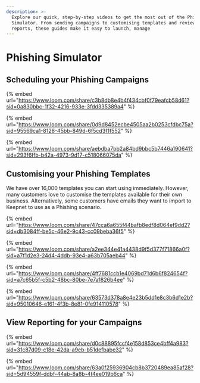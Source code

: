 ```yaml
---
description: >-
  Explore our quick, step-by-step videos to get the most out of the Phishing
  Simulator. From sending campaigns to customising templates and reviewing
  reports, these guides make it easy to launch, manage
---
```


# Phishing Simulator

## Scheduling your Phishing Campaigns

{% embed url="https://www.loom.com/share/c3b8db8e4b4f434cbf0f79eafcb58d61?sid=0a830bbc-1f32-4216-933e-3fdd335389a4" %}

{% embed url="https://www.loom.com/share/0d9d8452ecbe4505aa2b0253cfdbc75a?sid=95569ca1-8128-45bb-849d-6f5cd3f1f552" %}

{% embed url="https://www.loom.com/share/aebdba7bb2a84bd9bbc5b7446a190641?sid=293f6ffb-b42a-4973-9d17-c518066075da" %}

## Customising your Phishing Templates

We have over 16,000 templates you can start using immediately. However, many customers love to customise the templates available for their own business. Alternatively, some customers have emails they want to import to Keepnet to use as a Phishing scenario.

{% embed url="https://www.loom.com/share/47cca6a655f44bafb8edf8d064ef9dd2?sid=db3084ff-be5c-46e2-9c43-cc09beba36f5" %}

{% embed url="https://www.loom.com/share/a2ee344e41a4438d9f5d377f71866a0f?sid=a7f1d2e3-24d4-4ddb-93e4-a63b705aeb44" %}

{% embed url="https://www.loom.com/share/4ff7681ccb1e4069bd71d6b6f824654f?sid=a7c65b5f-c5b2-48bc-80be-7e7a1826b4ee" %}

{% embed url="https://www.loom.com/share/63573d378a8e4e23b5dd1e8c3b6d1e2b?sid=95010646-e161-4f3b-8e81-0fe914110578" %}

## View Reporting for your Campaigns

{% embed url="https://www.loom.com/share/d0c88895fccf4e158d853ce4bff4a983?sid=31c87d09-c18e-42da-a9eb-b51defbabe32" %}

{% embed url="https://www.loom.com/share/63a0f25936904cb8b3720489ea85af28?sid=5d94559f-ddbf-44ab-8a8b-4f4ee019b6ca" %}
